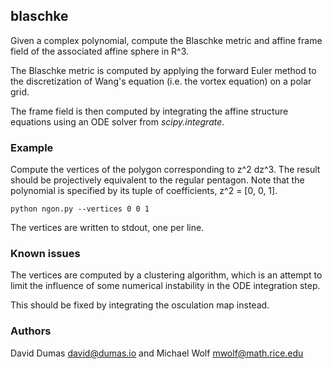 ## blaschke

Given a complex polynomial, compute the Blaschke metric and affine frame field of the associated affine sphere in R^3.

The Blaschke metric is computed by applying the forward Euler method to the discretization of Wang's equation (i.e. the vortex equation) on a polar grid.

The frame field is then computed by integrating the affine structure equations using an ODE solver from *scipy.integrate*.

### Example

Compute the vertices of the polygon corresponding to z^2 dz^3.  The result should be projectively equivalent to the regular pentagon.  Note that the polynomial is specified by its tuple of coefficients, z^2 = [0, 0, 1].

    python ngon.py --vertices 0 0 1

The vertices are written to stdout, one per line.

### Known issues

The vertices are computed by a clustering algorithm, which is an attempt to limit the influence of some numerical instability in the ODE integration step.

This should be fixed by integrating the osculation map instead.

### Authors

David Dumas <david@dumas.io> and Michael Wolf <mwolf@math.rice.edu>
